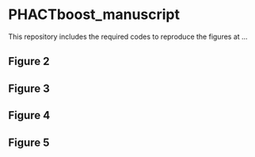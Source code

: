 # PHACTboost_manuscript

This repository includes the required codes to reproduce the figures at ...

## Figure 2

## Figure 3

## Figure 4

## Figure 5
